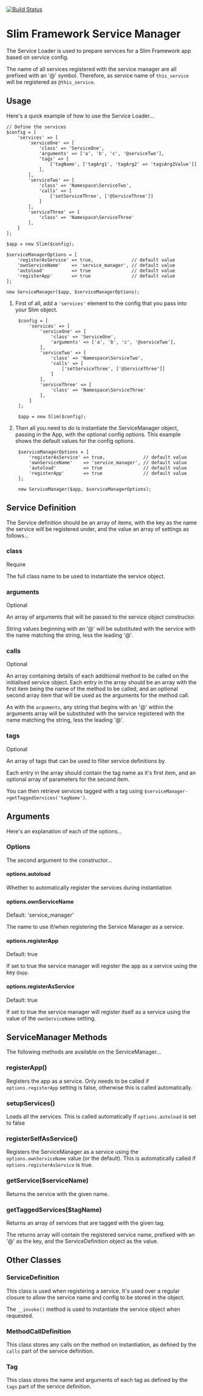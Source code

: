 [![Build Status](https://travis-ci.org/cubicmushroom/slim-service-loader.svg?branch=master)](https://travis-ci.org/cubicmushroom/slim-service-loader)

Slim Framework Service Manager
==============================

The Service Loader is used to prepare services for a Slim Framework app based on service config.

The name of all services registered with the service manager are all prefixed with an '@' symbol.  Therefore, as service 
name of `this_service` will be registered as `@this_service`.


Usage
-----

Here's a quick example of how to use the Service Loader...

    // Define the services 
    $config = [
        'services' => [
            'serviceOne' => [
                'class' => 'ServiceOne',
                'arguments' => ['a', 'b', 'c', '@serviceTwo'],
                'tags' => [
                    ['tagName', ['tagArg1', 'tagArg2' => 'tagsArg2Value']]
                ],
            ],
            'serviceTwo' => [
                'class' => 'Namespace\ServiceTwo',
                'calls' => [
                    ['setServiceThree', ['@ServiceThree']]
                ]
            ],
            'serviceThree' => [
                'class' => 'Namespace\ServiceThree'
            ],
        ]
    ];

    $app = new Slim($config);
    
    $serviceManagerOptions = [
        'registerAsService' => true,              // default value
        'ownServiceName'    => 'service_manager', // default value
        'autoload'          => true               // default value
        'registerApp'       => true               // default value
    ];
    
    new ServiceManager($app, $serviceManagerOptions);


1. First of all, add a `'services'` element to the config that you pass into your Slim object.

        $config = [
            'services' => [
                'serviceOne' => [
                    'class' => 'ServiceOne',
                    'arguments' => ['a', 'b', 'c', '@serviceTwo'],
                ],
                'serviceTwo' => [
                    'class' => 'Namespace\ServiceTwo',
                    'calls' => [
                        ['setServiceThree', ['@ServiceThree']]
                    ]
                ],
                'serviceThree' => [
                    'class' => 'Namespace\ServiceThree'
                ],
            ]
        ];
    
        $app = new Slim($config);

2. Then all you need to do is instantiate the ServiceManager object, passing in the App, with the optional config 
   options.  This example shows the default values for the config options. 
    
        $serviceManagerOptions = [
            'registerAsService' => true,              // default value
            'ownServiceName'    => 'service_manager', // default value
            'autoload'          => true               // default value
            'registerApp'       => true               // default value
        ];
        
        new ServiceManager($app, $serviceManagerOptions);


Service Definition
------------------

The Service definition should be an array of items, with the key as the name the service will be registered under, and 
the value an array of settings as follows...

### class

Require

The full class name to be used to instantiate the service object.


### arguments

Optional

An array of arguments that will be passed to the service object constructor.

String values beginning with an '@' will be substituted with the service with the name matching the string, less the 
leading '@'.


### calls

Optional

An array containing details of each additional method to be called on the initialised service object.  Each entry in the 
array should be an array with the first item being the name of the method to be called, and an optional second array 
item that will be used as the arguments for the method call.

As with the `arguments`, any string that begins with an '@' within the arguments array will be substituted with the 
service registered with the name matching the string, less the leading '@'.


### tags

Optional

An array of tags that can be used to filter service definitions by.

Each entry in the array should contain the tag name as it's first item, and an optional array of parameters for the 
second item.

You can then retrieve services tagged with a tag using `$serviceManager->getTaggedServices('tagName')`.


Arguments
---------

Here's an explanation of each of the options...

### Options

The second argument to the constructor...


#### options.autoload

Whether to automatically register the services during instantiation


#### options.ownServiceName

Default: 'service_manager'

The name to use if/when registering the Service Manager as a service.



#### options.registerApp
Default: true

If set to true the service manager will register the app as a service using the key `@app`.


#### options.registerAsService

Default: true

If set to true the service manager will register itself as a service using the value of the `ownServiceName` setting.


ServiceManager Methods
----------------------

The following methods are available on the ServiceManager...

### registerApp()

Registers the app as a service.  Only needs to be called if `options.registerApp` setting is false, otherwise this is 
called automatically.

### setupServices()

Loads all the services.  This is called automatically if `options.autoload` is set to false


### registerSelfAsService()

Registers the ServiceManager as a service using the `options.ownServiceName` value (or the default).  This is 
automatically called if `options.registerAsService` is true.
 
 
### getService($serviceName)

Returns the service with the given name.


### getTaggedServices($tagName)

Returns an array of services that are tagged with the given tag.

The returns array will contain the registered service name, prefixed with an '@' as the key, and the ServiceDefinition 
object as the value.


Other Classes
-------------

### ServiceDefinition

This class is used when registering a service.  It's used over a regular closure to allow the service name and config to
be stored in the object.
 
The `__invoke()` method is used to instantiate the service object when requested.


### MethodCallDefinition

This class stores any calls on the method on instantiation, as defined by the `calls` part of the service definition.


### Tag

This class stores the name and arguments of each tag as defined by the `tags` part of the service definition. 